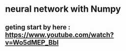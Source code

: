 #  neural network with Numpy

## geting start by here : https://www.youtube.com/watch?v=Wo5dMEP_BbI
